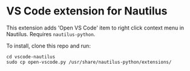 # VS Code extension for Nautilus
This extension adds 'Open VS Code' item to right click context menu in Nautilus. Requires `nautilus-python`.

To install, clone this repo and run:

    cd vscode-nautilus
    sudo cp open-vscode.py /usr/share/nautilus-python/extensions/